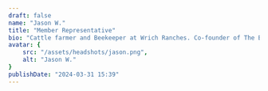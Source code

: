 ```yaml
---
draft: false
name: "Jason W."
title: "Member Representative"
bio: "Cattle farmer and Beekeeper at Wrich Ranches. Co-founder of The Beef Initiative"
avatar: {
    src: "/assets/headshots/jason.png",
    alt: "Jason W."
}
publishDate: "2024-03-31 15:39"
---
```

